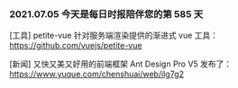 ### 2021.07.05 今天是每日时报陪伴您的第 585 天

[工具] petite-vue 针对服务端渲染提供的渐进式 vue 工具：<https://github.com/vuejs/petite-vue>

[新闻] 又快又美又好用的前端框架 Ant Design Pro V5 发布了：<https://www.yuque.com/chenshuai/web/ilg7g2>
